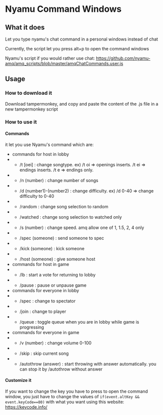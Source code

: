# Nyamu Command Windows

## What it does
Let you type nyamu's chat command in a personal windows instead of chat

Currently, the script let you press alt+p to open the command windows

Nyamu's script if you would rather use chat: https://github.com/nyamu-amq/amq_scripts/blob/master/amqChatCommands.user.js

## Usage
### How to download it
Download tampermonkey, and copy and paste the content of the .js file in a new tampermonkey script

### How to use it
#### Commands
it let you use Nyamu's command which are:
- commands for host in lobby
- - /t [oei] : change songtype. ex) /t oi => openings inserts. /t ei => endings inserts. /t e => endings only.
- - /n (number) : change number of songs
- - /d (number1)-(number2) : change difficulty. ex) /d 0-40 => change difficulty to 0-40
- - /random : change song selection to random
- - /watched : change song selection to watched only
- - /s (number) : change speed. amq allow one of 1, 1.5, 2, 4 only
- - /spec (someone) : send someone to spec
- - /kick (someone) : kick someone
- - /host (someone) : give someone host
- commands for host in game
- - /lb : start a vote for returning to lobby
- - /pause : pause or unpause game
- commands for everyone in lobby
- - /spec : change to spectator
- - /join : change to player
- - /queue : toggle queue when you are in lobby while game is progressing
- commands for everyone in game
- - /v (number) : change volume 0-100
- - /skip : skip current song
- - /autothrow (answer) : start throwing with answer automatically. you can stop it by /autothrow without answer

#### Customize it
If you want to change the key you have to press to open the command window, you just have to change the values of `if(event.altKey && event.keyCode==80)` with what you want using this website: https://keycode.info/

